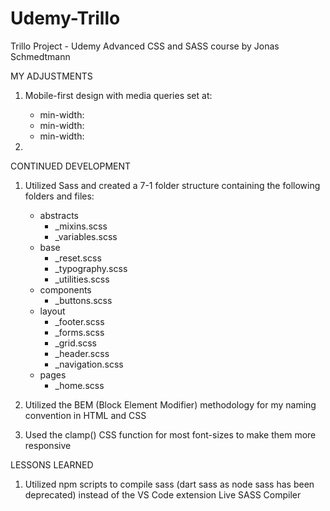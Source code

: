 # Udemy-Trillo
Trillo Project - Udemy Advanced CSS and SASS course by Jonas Schmedtmann

MY ADJUSTMENTS
1. Mobile-first design with media queries set at:
    - min-width:
    - min-width:
    - min-width:

2. 

CONTINUED DEVELOPMENT
1. Utilized Sass and created a 7-1 folder structure containing the following folders and files:
    - abstracts
        - _mixins.scss
        - _variables.scss
    - base
        - _reset.scss
        - _typography.scss
        - _utilities.scss
    - components
        - _buttons.scss
    - layout
        - _footer.scss
        - _forms.scss
        - _grid.scss
        - _header.scss
        - _navigation.scss
    - pages
        - _home.scss

2. Utilized the BEM (Block Element Modifier) methodology for my naming convention in HTML and CSS

3. Used the clamp() CSS function for most font-sizes to make them more responsive


LESSONS LEARNED
1. Utilized npm scripts to compile sass (dart sass as node sass has been deprecated) instead of the VS Code extension Live SASS Compiler
